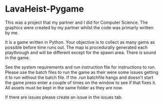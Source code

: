 # LavaHeist-Pygame
This was a project that my partner and I did for Computer Science. The graphics were created by my partner whilst the code was primarly written by me.

It is a game written in Python. Your objective is to collect as many gems as possible before time runs out. 
The map is procedurally generated each playthrough and will be different except for the spawn area. 
There is sound in the game.

See the system requirements and run instruction file for instructions to run.
Please use the batch files to run the game as their were some issues getting it to run without the batch file.
If the .run batchfile hangs and doesn't start the game press enter a couple of times on the window to see if that fixes it.
All assets must be kept in the same folder as they are now.

If there are issues please create an issue in the issues tab.
